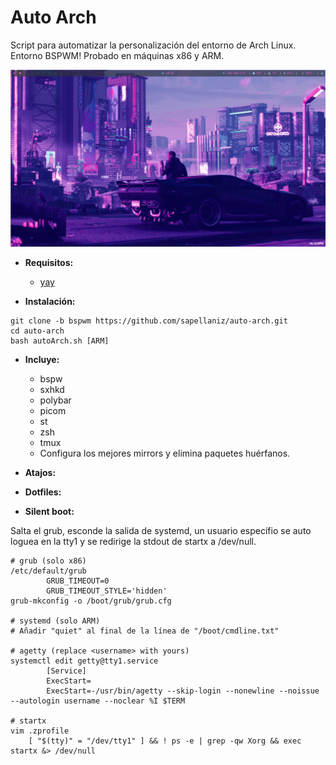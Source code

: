 # Auto Arch

Script para automatizar la personalización del entorno de Arch Linux. Entorno BSPWM! Probado en máquinas x86 y ARM.

![img](bspwm.png)

- **Requisitos:**
    - [yay](https://aur.archlinux.org/packages/yay/)

- **Instalación:**
```
git clone -b bspwm https://github.com/sapellaniz/auto-arch.git
cd auto-arch
bash autoArch.sh [ARM]
```
- **Incluye:**
    - bspw
    - sxhkd
    - polybar
    - picom
    - st
    - zsh
    - tmux
    - Configura los mejores mirrors y elimina paquetes huérfanos.

- **Atajos:**

- **Dotfiles:**

- **Silent boot:**

Salta el grub, esconde la salida de systemd, un usuario específio se auto loguea en la tty1 y se redirige la stdout de startx a /dev/null.
```
# grub (solo x86)
/etc/default/grub
        GRUB_TIMEOUT=0
        GRUB_TIMEOUT_STYLE='hidden'
grub-mkconfig -o /boot/grub/grub.cfg

# systemd (solo ARM)
# Añadir "quiet" al final de la línea de "/boot/cmdline.txt"

# agetty (replace <username> with yours)
systemctl edit getty@tty1.service
        [Service]
        ExecStart=
        ExecStart=-/usr/bin/agetty --skip-login --nonewline --noissue --autologin username --noclear %I $TERM

# startx
vim .zprofile
    [ "$(tty)" = "/dev/tty1" ] && ! ps -e | grep -qw Xorg && exec startx &> /dev/null
```

